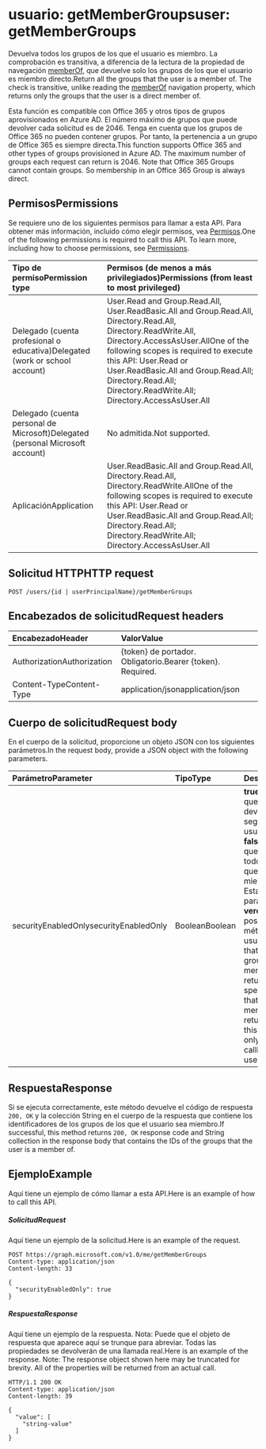 # <a name="user-getmembergroups"></a><span data-ttu-id="c7415-101">usuario: getMemberGroups</span><span class="sxs-lookup"><span data-stu-id="c7415-101">user: getMemberGroups</span></span>
<span data-ttu-id="c7415-p101">Devuelva todos los grupos de los que el usuario es miembro. La comprobación es transitiva, a diferencia de la lectura de la propiedad de navegación [memberOf](../api/user_list_memberof.md), que devuelve solo los grupos de los que el usuario es miembro directo.</span><span class="sxs-lookup"><span data-stu-id="c7415-p101">Return all the groups that the user is a member of. The check is transitive, unlike reading the [memberOf](../api/user_list_memberof.md) navigation property, which returns only the groups that the user is a direct member of.</span></span>

<span data-ttu-id="c7415-p102">Esta función es compatible con Office 365 y otros tipos de grupos aprovisionados en Azure AD. El número máximo de grupos que puede devolver cada solicitud es de 2046. Tenga en cuenta que los grupos de Office 365 no pueden contener grupos. Por tanto, la pertenencia a un grupo de Office 365 es siempre directa.</span><span class="sxs-lookup"><span data-stu-id="c7415-p102">This function supports Office 365 and other types of groups provisioned in Azure AD. The maximum number of groups each request can return is 2046. Note that Office 365 Groups cannot contain groups. So membership in an Office 365 Group is always direct.</span></span>
## <a name="permissions"></a><span data-ttu-id="c7415-108">Permisos</span><span class="sxs-lookup"><span data-stu-id="c7415-108">Permissions</span></span>
<span data-ttu-id="c7415-p103">Se requiere uno de los siguientes permisos para llamar a esta API. Para obtener más información, incluido cómo elegir permisos, vea [Permisos](../../../concepts/permissions_reference.md).</span><span class="sxs-lookup"><span data-stu-id="c7415-p103">One of the following permissions is required to call this API. To learn more, including how to choose permissions, see [Permissions](../../../concepts/permissions_reference.md).</span></span>

|<span data-ttu-id="c7415-111">Tipo de permiso</span><span class="sxs-lookup"><span data-stu-id="c7415-111">Permission type</span></span>      | <span data-ttu-id="c7415-112">Permisos (de menos a más privilegiados)</span><span class="sxs-lookup"><span data-stu-id="c7415-112">Permissions (from least to most privileged)</span></span>              | 
|:--------------------|:---------------------------------------------------------| 
|<span data-ttu-id="c7415-113">Delegado (cuenta profesional o educativa)</span><span class="sxs-lookup"><span data-stu-id="c7415-113">Delegated (work or school account)</span></span> | <span data-ttu-id="c7415-114">User.Read and Group.Read.All, User.ReadBasic.All and Group.Read.All, Directory.Read.All, Directory.ReadWrite.All, Directory.AccessAsUser.All</span><span class="sxs-lookup"><span data-stu-id="c7415-114">One of the following scopes is required to execute this API: User.Read or User.ReadBasic.All and Group.Read.All; Directory.Read.All; Directory.ReadWrite.All; Directory.AccessAsUser.All</span></span>    | 
|<span data-ttu-id="c7415-115">Delegado (cuenta personal de Microsoft)</span><span class="sxs-lookup"><span data-stu-id="c7415-115">Delegated (personal Microsoft account)</span></span> | <span data-ttu-id="c7415-116">No admitida.</span><span class="sxs-lookup"><span data-stu-id="c7415-116">Not supported.</span></span>    | 
|<span data-ttu-id="c7415-117">Aplicación</span><span class="sxs-lookup"><span data-stu-id="c7415-117">Application</span></span> | <span data-ttu-id="c7415-118">User.ReadBasic.All and Group.Read.All, Directory.Read.All, Directory.ReadWrite.All</span><span class="sxs-lookup"><span data-stu-id="c7415-118">One of the following scopes is required to execute this API: User.Read or User.ReadBasic.All and Group.Read.All; Directory.Read.All; Directory.ReadWrite.All; Directory.AccessAsUser.All</span></span> | 

## <a name="http-request"></a><span data-ttu-id="c7415-119">Solicitud HTTP</span><span class="sxs-lookup"><span data-stu-id="c7415-119">HTTP request</span></span>
<!-- { "blockType": "ignored" } -->
```http
POST /users/{id | userPrincipalName}/getMemberGroups
```
## <a name="request-headers"></a><span data-ttu-id="c7415-120">Encabezados de solicitud</span><span class="sxs-lookup"><span data-stu-id="c7415-120">Request headers</span></span>
| <span data-ttu-id="c7415-121">Encabezado</span><span class="sxs-lookup"><span data-stu-id="c7415-121">Header</span></span>       | <span data-ttu-id="c7415-122">Valor</span><span class="sxs-lookup"><span data-stu-id="c7415-122">Value</span></span> |
|:---------------|:--------|
| <span data-ttu-id="c7415-123">Authorization</span><span class="sxs-lookup"><span data-stu-id="c7415-123">Authorization</span></span>  | <span data-ttu-id="c7415-p104">{token} de portador. Obligatorio.</span><span class="sxs-lookup"><span data-stu-id="c7415-p104">Bearer {token}. Required.</span></span>  |
| <span data-ttu-id="c7415-126">Content-Type</span><span class="sxs-lookup"><span data-stu-id="c7415-126">Content-Type</span></span>  | <span data-ttu-id="c7415-127">application/json</span><span class="sxs-lookup"><span data-stu-id="c7415-127">application/json</span></span>  |

## <a name="request-body"></a><span data-ttu-id="c7415-128">Cuerpo de solicitud</span><span class="sxs-lookup"><span data-stu-id="c7415-128">Request body</span></span>
<span data-ttu-id="c7415-129">En el cuerpo de la solicitud, proporcione un objeto JSON con los siguientes parámetros.</span><span class="sxs-lookup"><span data-stu-id="c7415-129">In the request body, provide a JSON object with the following parameters.</span></span>

| <span data-ttu-id="c7415-130">Parámetro</span><span class="sxs-lookup"><span data-stu-id="c7415-130">Parameter</span></span>    | <span data-ttu-id="c7415-131">Tipo</span><span class="sxs-lookup"><span data-stu-id="c7415-131">Type</span></span>   |<span data-ttu-id="c7415-132">Descripción</span><span class="sxs-lookup"><span data-stu-id="c7415-132">Description</span></span>|
|:---------------|:--------|:----------|
|<span data-ttu-id="c7415-133">securityEnabledOnly</span><span class="sxs-lookup"><span data-stu-id="c7415-133">securityEnabledOnly</span></span>|<span data-ttu-id="c7415-134">Boolean</span><span class="sxs-lookup"><span data-stu-id="c7415-134">Boolean</span></span>|<span data-ttu-id="c7415-p105">**true** para especificar que solo se deben devolver los grupos de seguridad de los que el usuario es miembro; **false** para especificar que se deben devolver todos los grupos de los que el usuario es miembro. Nota: Establecer este parámetro en **verdadero** solo es posible al llamar este método en un usuario.</span><span class="sxs-lookup"><span data-stu-id="c7415-p105">**true** to specify that only security groups that the user is a member of should be returned; **false** to specify that all groups that the user is a member of should be returned. Note: Setting this parameter to **true** is only supported when calling this method on a user.</span></span>|

## <a name="response"></a><span data-ttu-id="c7415-137">Respuesta</span><span class="sxs-lookup"><span data-stu-id="c7415-137">Response</span></span>

<span data-ttu-id="c7415-138">Si se ejecuta correctamente, este método devuelve el código de respuesta `200, OK` y la colección String en el cuerpo de la respuesta que contiene los identificadores de los grupos de los que el usuario sea miembro.</span><span class="sxs-lookup"><span data-stu-id="c7415-138">If successful, this method returns `200, OK` response code and String collection in the response body that contains the IDs of the groups that the user is a member of.</span></span>

## <a name="example"></a><span data-ttu-id="c7415-139">Ejemplo</span><span class="sxs-lookup"><span data-stu-id="c7415-139">Example</span></span>
<span data-ttu-id="c7415-140">Aquí tiene un ejemplo de cómo llamar a esta API.</span><span class="sxs-lookup"><span data-stu-id="c7415-140">Here is an example of how to call this API.</span></span>
##### <a name="request"></a><span data-ttu-id="c7415-141">Solicitud</span><span class="sxs-lookup"><span data-stu-id="c7415-141">Request</span></span>
<span data-ttu-id="c7415-142">Aquí tiene un ejemplo de la solicitud.</span><span class="sxs-lookup"><span data-stu-id="c7415-142">Here is an example of the request.</span></span>
<!-- {
  "blockType": "request",
  "name": "user_getmembergroups"
}-->
```http
POST https://graph.microsoft.com/v1.0/me/getMemberGroups
Content-type: application/json
Content-length: 33

{
  "securityEnabledOnly": true
}
```

##### <a name="response"></a><span data-ttu-id="c7415-143">Respuesta</span><span class="sxs-lookup"><span data-stu-id="c7415-143">Response</span></span>
<span data-ttu-id="c7415-p106">Aquí tiene un ejemplo de la respuesta. Nota: Puede que el objeto de respuesta que aparece aquí se trunque para abreviar. Todas las propiedades se devolverán de una llamada real.</span><span class="sxs-lookup"><span data-stu-id="c7415-p106">Here is an example of the response. Note: The response object shown here may be truncated for brevity. All of the properties will be returned from an actual call.</span></span>
<!-- {
  "blockType": "response",
  "truncated": true,
  "@odata.type": "string",
  "isCollection": true
} -->
```http
HTTP/1.1 200 OK
Content-type: application/json
Content-length: 39

{
  "value": [
    "string-value"
  ]
}
```

<!-- uuid: 8fcb5dbc-d5aa-4681-8e31-b001d5168d79
2015-10-25 14:57:30 UTC -->
<!-- {
  "type": "#page.annotation",
  "description": "user: getMemberGroups",
  "keywords": "",
  "section": "documentation",
  "tocPath": ""
}-->
